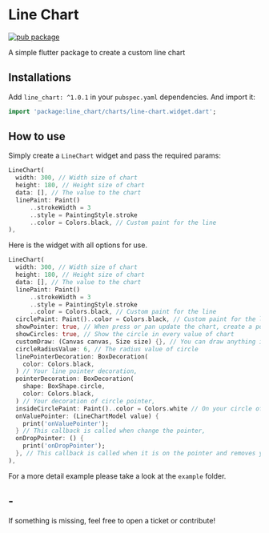 # Line Chart

[![pub package](https://img.shields.io/pub/v/line_chart.svg?style=for-the-badge&color=blue)](https://pub.dartlang.org/packages/menu_button)

A simple flutter package to create a custom line chart

## Installations

Add `line_chart: ^1.0.1` in your `pubspec.yaml` dependencies. And import it:

```dart
import 'package:line_chart/charts/line-chart.widget.dart';
```

## How to use

Simply create a `LineChart` widget and pass the required params:

```dart
LineChart(
  width: 300, // Width size of chart
  height: 180, // Height size of chart
  data: [], // The value to the chart
  linePaint: Paint()
      ..strokeWidth = 3
      ..style = PaintingStyle.stroke
      ..color = Colors.black, // Custom paint for the line 
),
```

Here is the widget with all options for use.

```dart
LineChart(
  width: 300, // Width size of chart
  height: 180, // Height size of chart
  data: [], // The value to the chart
  linePaint: Paint()
      ..strokeWidth = 3
      ..style = PaintingStyle.stroke
      ..color = Colors.black, // Custom paint for the line 
  circlePaint: Paint()..color = Colors.black, // Custom paint for the line 
  showPointer: true, // When press or pan update the chart, create a pointer in approximated value (The default is true)
  showCircles: true, // Show the circle in every value of chart
  customDraw: (Canvas canvas, Size size) {}, // You can draw anything in your chart, this callback is called when is generating the chart
  circleRadiusValue: 6, // The radius value of circle
  linePointerDecoration: BoxDecoration(
    color: Colors.black,
  ) // Your line pointer decoration,
  pointerDecoration: BoxDecoration(
    shape: BoxShape.circle,
    color: Colors.black,
  ) // Your decoration of circle pointer,
  insideCirclePaint: Paint()..color = Colors.white // On your circle of the chart, have a second circle, which is inside and a slightly smaller size.
  onValuePointer: (LineChartModel value) {
    print('onValuePointer');
  } // This callback is called when change the pointer,
  onDropPointer: () {
    print('onDropPointer');
  }, // This callback is called when it is on the pointer and removes your finger from the screen
),
```

For a more detail example please take a look at the `example` folder.

## -

If something is missing, feel free to open a ticket or contribute!
